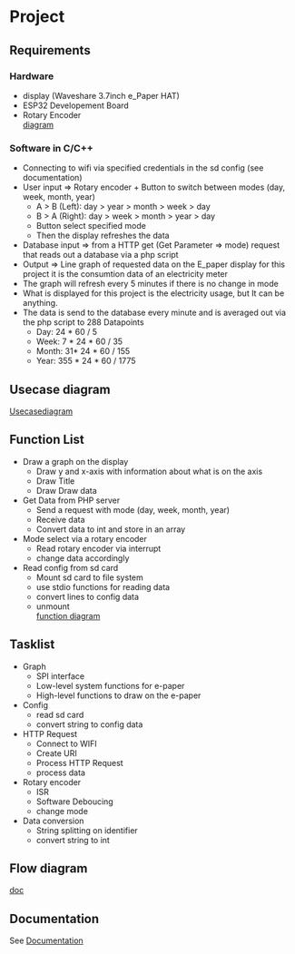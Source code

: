 # Project

## Requirements
### Hardware
* display (Waveshare 3.7inch e_Paper HAT)
* ESP32 Developement Board
* Rotary Encoder\
[diagram](./Docs/Hardware.pdf)
### Software in C/C++
* Connecting to wifi via specified credentials in the sd config (see documentation)
* User input => Rotary encoder + Button to switch between modes (day, week, month, year)
    * A > B (Left): day > year > month > week > day
    * B > A (Right): day > week > month > year > day
    * Button select specified mode
    * Then the display refreshes the data
* Database input => from a HTTP get (Get Parameter => mode) request that reads out a database via a php script 
* Output => Line graph of requested data on the E_paper display for this project it is the consumtion data of an electricity meter
* The graph will refresh every 5 minutes if there is no change in mode
* What is displayed for this project is the electricity usage, but It can be anything.
* The data is send to the database every minute and is averaged out via the php script to 288 Datapoints
    * Day: 24 * 60 / 5
    * Week: 7 * 24 * 60 / 35
    * Month: 31* 24 * 60 / 155
    * Year: 355 * 24 * 60 / 1775

## Usecase diagram

[Usecasediagram](./Docs/UsecaseDiagram.pdf)

## Function List
* Draw a graph on the display
    * Draw y and x-axis with information about what is on the axis
    * Draw Title
    * Draw Draw data
* Get Data from PHP server
    * Send a request with mode (day, week, month, year)
    * Receive data
    * Convert data to int and store in an array
* Mode select via a rotary encoder
    * Read rotary encoder via interrupt
    * change data accordingly
* Read config from sd card
    * Mount sd card to file system
    * use stdio functions for reading data
    * convert lines to config data
    * unmount\
[function diagram](./Docs/UsecaseDiagram.pdf)

## Tasklist
* Graph
    * SPI interface
    * Low-level system functions for e-paper
    * High-level functions to draw on the e-paper
* Config
    * read sd card
    * convert string to config data
* HTTP Request
    * Connect to WIFI
    * Create URI
    * Process HTTP Request
    * process data
* Rotary encoder
    * ISR
    * Software Deboucing
    * change mode
* Data conversion
    * String splitting on identifier
    * convert string to int

## Flow diagram
[doc](./Docs/Flowdiagram.pdf)

## Documentation

See [Documentation](./Docs.md)